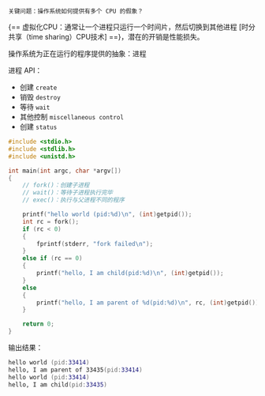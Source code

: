 
`关键问题：操作系统如何提供有多个 CPU 的假象？`

{== 虚拟化CPU：通常让一个进程只运行一个时间片，然后切换到其他进程 [时分共享（time sharing）CPU技术] ==}，潜在的开销是性能损失。

操作系统为正在运行的程序提供的抽象：进程

进程 API：

- 创建 `create`
- 销毁 `destroy`
- 等待 `wait`
- 其他控制 `miscellaneous control`
- 创建 `status`



```c
#include <stdio.h>
#include <stdlib.h>
#include <unistd.h>

int main(int argc, char *argv[])
{
    // fork()：创建子进程
    // wait()：等待子进程执行完毕
    // exec()：执行与父进程不同的程序

	printf("hello world (pid:%d)\n", (int)getpid());
	int rc = fork();
	if (rc < 0)
	{
		fprintf(stderr, "fork failed\n");
	}
	else if (rc == 0)
	{
		printf("hello, I am child(pid:%d)\n", (int)getpid());
	}
	else
	{
		printf("hello, I am parent of %d(pid:%d)\n", rc, (int)getpid());
	}

	return 0;
}
```

输出结果：

```zsh
hello world (pid:33414)
hello, I am parent of 33435(pid:33414)
hello world (pid:33414)
hello, I am child(pid:33435)
```